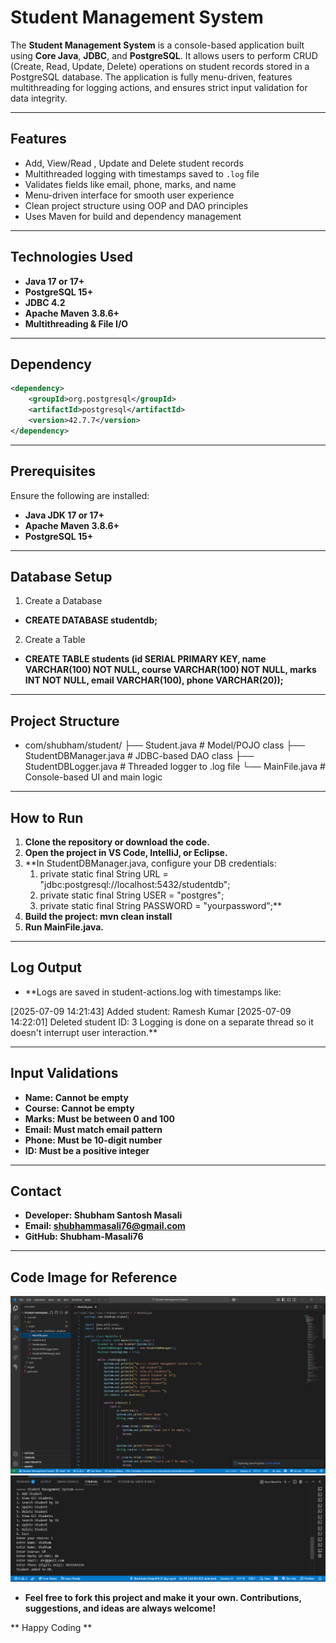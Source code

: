 # Student Management System

The **Student Management System** is a console-based application built using **Core Java**, **JDBC**, and **PostgreSQL**. It allows users to perform CRUD (Create, Read, Update, Delete) operations on student records stored in a PostgreSQL database. The application is fully menu-driven, features multithreading for logging actions, and ensures strict input validation for data integrity.

---

## Features

- Add, View/Read , Update and Delete student records
- Multithreaded logging with timestamps saved to `.log` file
- Validates fields like email, phone, marks, and name
- Menu-driven interface for smooth user experience
- Clean project structure using OOP and DAO principles
- Uses Maven for build and dependency management

---

## Technologies Used

- **Java 17 or 17+**
- **PostgreSQL 15+**
- **JDBC 4.2**
- **Apache Maven 3.8.6+**
- **Multithreading & File I/O**

---

## Dependency

```xml
<dependency>
    <groupId>org.postgresql</groupId>
    <artifactId>postgresql</artifactId>
    <version>42.7.7</version>
</dependency>
```

---

## Prerequisites

Ensure the following are installed:

- **Java JDK 17 or 17+**
- **Apache Maven 3.8.6+**
- **PostgreSQL 15+**

---

## Database Setup

1. Create a Database

- **CREATE DATABASE studentdb;**

2. Create a Table

- **CREATE TABLE students (id SERIAL PRIMARY KEY, name VARCHAR(100) NOT NULL, course VARCHAR(100) NOT NULL, marks INT NOT NULL, email VARCHAR(100), phone VARCHAR(20));**

---

## Project Structure

- com/shubham/student/
  ├── Student.java # Model/POJO class
  ├── StudentDBManager.java # JDBC-based DAO class
  ├── StudentDBLogger.java # Threaded logger to .log file
  └── MainFile.java # Console-based UI and main logic

---

## How to Run

1. **Clone the repository or download the code.**
2. **Open the project in VS Code, IntelliJ, or Eclipse.**
3. **In StudentDBManager.java, configure your DB credentials:
   1. private static final String URL = "jdbc:postgresql://localhost:5432/studentdb";
   2. private static final String USER = "postgres";
   3. private static final String PASSWORD = "yourpassword";**
4. **Build the project:
   mvn clean install**
5. **Run MainFile.java.**

---

## Log Output

- **Logs are saved in student-actions.log with timestamps like:

[2025-07-09 14:21:43] Added student: Ramesh Kumar
[2025-07-09 14:22:01] Deleted student ID: 3
Logging is done on a separate thread so it doesn't interrupt user interaction.**

---

## Input Validations

- **Name: Cannot be empty**
- **Course: Cannot be empty**
- **Marks: Must be between 0 and 100**
- **Email: Must match email pattern**
- **Phone: Must be 10-digit number**
- **ID: Must be a positive integer**

---

## Contact

- **Developer: Shubham Santosh Masali**
- **Email: shubhammasali76@gmail.com**
- **GitHub: Shubham-Masali76**

---

## Code Image for Reference

![My Code Screenshot](https://github.com/Shubham-Masali76/Student-Management-System/blob/ff61eb258b0d875a610f773ca75adf27ffa28b6c/Screenshot%20(1).png)
![My Output Screenshot](https://github.com/Shubham-Masali76/Student-Management-System/blob/be57eb42eb1d12dd481c37bfa926a06d1b3d0766/ss2.png)

- **Feel free to fork this project and make it your own. Contributions, suggestions, and ideas are always welcome!**

** Happy Coding **
